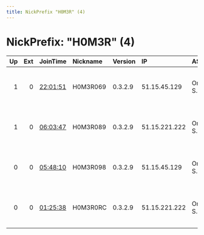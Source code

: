 ```yaml
---
title: NickPrefix "H0M3R" (4)
---
```


# NickPrefix: "H0M3R" (4)

|   Up |   Ext | JoinTime                                                                                   | Nickname   | Version   | IP            | AS            | CC   |   ORp |   Dirp | OS    | Contact                                   |   eFamMembers |
|-----:|------:|:-------------------------------------------------------------------------------------------|:-----------|:----------|:--------------|:--------------|:-----|------:|-------:|:------|:------------------------------------------|--------------:|
|    1 |     0 | [22:01:51](https://atlas.torproject.org/#details/05C393F496094408F8C434FE0A66F2C4876472C9) | H0M3R069   | 0.3.2.9   | 51.15.45.129  | Online S.a.s. | nl   | 36746 |  34974 | Linux | G3RARD0 &lt;nobody AT example dot com&gt; |             1 |
|    1 |     0 | [06:03:47](https://atlas.torproject.org/#details/0AD5508F9C7A3B14C8E7424A7542EB64DC0EE54C) | H0M3R089   | 0.3.2.9   | 51.15.221.222 | Online S.a.s. | fr   | 36746 |  34974 | Linux | G3RARD0 &lt;nobody AT example dot com&gt; |             1 |
|    0 |     0 | [05:48:10](https://atlas.torproject.org/#details/BE78CE22FDBA841B1591199E1AF4292767FB64B5) | H0M3R098   | 0.3.2.9   | 51.15.45.129  | Online S.a.s. | nl   | 36746 |  34974 | Linux | G3RARD0 &lt;nobody AT example dot com&gt; |             1 |
|    0 |     0 | [01:25:38](https://atlas.torproject.org/#details/1FEF68077CD97B402BBBC35168FBA1FD24337A4B) | H0M3R0RC   | 0.3.2.9   | 51.15.221.222 | Online S.a.s. | fr   | 36746 |  34974 | Linux | G3RARD0 &lt;nobody AT example dot com&gt; |             1 |
